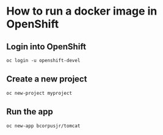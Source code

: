 # How to run a docker image in OpenShift

## Login into OpenShift 

```
oc login -u openshift-devel
```

## Create a new project

```
oc new-project myproject
```

## Run the app 

```
oc new-app bcorpusjr/tomcat
```


